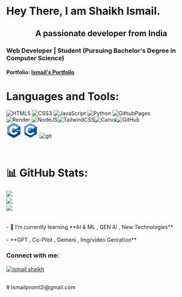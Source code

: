 
# Hey There, I am Shaikh Ismail.

<h2 align="center">A passionate developer from India</h2>

### Web Developer | Student (Pursuing Bachelor's Degree in Computer Science)

#### Portfolio: [Ismail's Portfolio](https://ismail-dcode.github.io/Myportfolio/)

# Languages and Tools:
![HTML5](https://img.shields.io/badge/html5-%23E34F26.svg?style=for-the-badge&logo=html5&logoColor=white) ![CSS3](https://img.shields.io/badge/css3-%231572B6.svg?style=for-the-badge&logo=css3&logoColor=white) ![JavaScript](https://img.shields.io/badge/javascript-%23323330.svg?style=for-the-badge&logo=javascript&logoColor=%23F7DF1E) ![Python](https://img.shields.io/badge/python-3670A0?style=for-the-badge&logo=python&logoColor=ffdd54)  ![GithubPages](https://img.shields.io/badge/github%20pages-121013?style=for-the-badge&logo=github&logoColor=white) <br>![Render](https://img.shields.io/badge/Render-%46E3B7.svg?style=for-the-badge&logo=render&logoColor=white) ![NodeJS](https://img.shields.io/badge/node.js-6DA55F?style=for-the-badge&logo=node.js&logoColor=white)![TailwindCSS](https://img.shields.io/badge/tailwindcss-%2338B2AC.svg?style=for-the-badge&logo=tailwind-css&logoColor=white)![Canva](https://img.shields.io/badge/Canva-%2300C4CC.svg?style=for-the-badge&logo=Canva&logoColor=white)![GitHub](https://img.shields.io/badge/github-%23121011.svg?style=for-the-badge&logo=github&logoColor=white)<br><img src="https://raw.githubusercontent.com/devicons/devicon/master/icons/cplusplus/cplusplus-original.svg" alt="cplusplus" width="40" height="40"/> <img src="https://raw.githubusercontent.com/devicons/devicon/master/icons/c/c-original.svg" alt="c" width="40" height="40"/> <img src="https://www.vectorlogo.zone/logos/git-scm/git-scm-icon.svg" alt="git" width="40" height="40"/> 

<br>

# 📊 GitHub Stats:
![](https://github-readme-stats.vercel.app/api?username=Ismail-dcode&theme=dark&hide_border=false&include_all_commits=true&count_private=false)<br/>
![](https://github-readme-streak-stats.herokuapp.com/?user=Ismail-dcode&theme=dark&hide_border=false)<br/>
![](https://github-readme-stats.vercel.app/api/top-langs/?username=Ismail-dcode&theme=dark&hide_border=false&include_all_commits=true&count_private=false&layout=compact)

<br>
- 🌱 I’m currently learning **AI & ML , GEN AI , New Technologies** <br><br>
- **GPT , Co-Pilot , Gemeni , Img/video Genration**
<h3 align="left">Connect with me:</h3>
<p align="left">
<a href="https://linkedin.com/in/ismail shaikh" target="blank"><img align="center" src="https://raw.githubusercontent.com/rahuldkjain/github-profile-readme-generator/master/src/images/icons/Social/linked-in-alt.svg" alt="ismail shaikh" height="30" width="40" /></a>
</p>
<br>
# Ismailpromt2i@gmail.com
